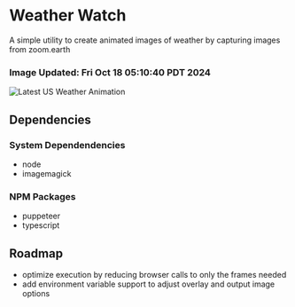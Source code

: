 # Weather Watch

A simple utility to create animated images of weather by capturing images from zoom.earth

### Image Updated: Fri Oct 18 05:10:40 PDT 2024

![Latest US Weather Animation](animations/2024-10-18.webp)

## Dependencies
### System Dependendencies
* node
* imagemagick
### NPM Packages
* puppeteer
* typescript

## Roadmap
* optimize execution by reducing browser calls to only the frames needed
* add environment variable support to adjust overlay and output image options
